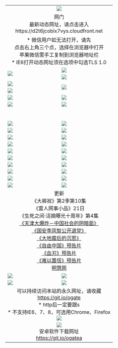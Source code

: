 ﻿<table>
  <tr></tr>
  <tr><td colspan=2 align=center><img src="https://cloud.githubusercontent.com/assets/11880933/13434984/f430fae2-e012-11e5-814f-c2df1e82b247.jpg" /></td></tr>
  <tr><td colspan=2 align=center>网门<br>最新动态网址，请点击进入
<br>https://d2t6jcoblx7vys.cloudfront.net
    </td>
  </tr>
  <tr>
    <td colspan=2 align=center>* 微信用户如无法打开，请先<br>点击右上角三个点，选择在浏览器中打开<br>苹果微信需手工复制到浏览器地址栏
    <br>* IE6打开动态网址须在选项中勾选TLS 1.0</td>
  </tr>
  <tr>
    <td rowspan=2><a href="https://d2t6jcoblx7vys.cloudfront.net/ogUP.aspx?name=11DKC.mp4&list=11DKC" target="_blank"><img src="https://d2t6jcoblx7vys.cloudfront.net/Up/11DKC1.jpg" /></a></td> 
    <td><div><a href="https://d2t6jcoblx7vys.cloudfront.net/ogUP.aspx?name=LRWS.mp4&list=LRWS" target="_blank"><img src="https://d2t6jcoblx7vys.cloudfront.net/Up/LRWS.jpg" /></a></td>
   </tr>
  <tr>
    <td><a href="https://d2t6jcoblx7vys.cloudfront.net/ogNiceVedio.aspx" target="_blank"><img src="https://d2t6jcoblx7vys.cloudfront.net/Up/11TGKDY.jpg" /></a></td>
  </tr>
  <tr>
    <td><a href="https://d2t6jcoblx7vys.cloudfront.net/ogUP.aspx?name=JQR.mp4&count=2" target="_blank"><img src="https://d2t6jcoblx7vys.cloudfront.net/Up/JQR.jpg" /></a></td>   
    <td rowspan=2><a href="https://d2t6jcoblx7vys.cloudfront.net/ogUP.aspx?name=JP.mp4&count=9" target="_blank"><img src="https://d2t6jcoblx7vys.cloudfront.net/Up/JP.jpg" /></td>
  </tr>
  <tr>
    <td><a href="https://d2t6jcoblx7vys.cloudfront.net/ogUP.aspx?name=WH.mp4" target="_blank"><img src="https://d2t6jcoblx7vys.cloudfront.net/Up/WH.jpg" /></a></td>
  </tr>
  <tr>
    <td><a href="https://d2t6jcoblx7vys.cloudfront.net/ogUP.aspx?name=SSZJ.mp4&list=SSZJ" target="_blank"><img src="https://d2t6jcoblx7vys.cloudfront.net/Up/SSZJ.jpg" /></a></td>
    <td><a href="https://d2t6jcoblx7vys.cloudfront.net/ogUP.aspx?name=1XQK.mp4&count=13" target="_blank"><img src="https://d2t6jcoblx7vys.cloudfront.net/Up/1XQK.jpg" /></a</td>
  </tr>
  <tr>
    <td><a href="https://d2t6jcoblx7vys.cloudfront.net/ogUP.aspx?name=ZY.mp4&count=2015:16" target="_blank"><img src="https://d2t6jcoblx7vys.cloudfront.net/Up/ZY.jpg" /></a</td>
    <td><a href="https://d2t6jcoblx7vys.cloudfront.net/ogUP.aspx?name=XTFY.mp4&count=B:2,A:24" target="_blank"><img src="https://d2t6jcoblx7vys.cloudfront.net/Up/XTFY.jpg" /></a></td>
  </tr>
  <!--tr>
    <td><a href="https://d2t6jcoblx7vys.cloudfront.net/ogUP.aspx?name=1LYF.mp4&count=2" target="_blank"><img src="https://cloud.githubusercontent.com/assets/11880933/13720279/6f16eb48-e83f-11e5-9556-90e9d1e24d09.jpg" /></a></td>
    <td><a href="https://d2t6jcoblx7vys.cloudfront.net/ogUP.aspx?name=1ZGC.mp4&count=6" target="_blank"><img src="https://cloud.githubusercontent.com/assets/11880933/13720281/7e0c9044-e83f-11e5-915d-d63d593fef21.jpg" /></a></td>
  </tr>
  <tr>
    <td><a href="https://d2t6jcoblx7vys.cloudfront.net/ogUP.aspx?name=1ZKM.mp4&count=3&current=3" target="_blank"><img src="https://cloud.githubusercontent.com/assets/11880933/13720283/858f1954-e83f-11e5-800b-94708d4ce09e.jpg" /></a></td>  
    <td><a href="https://d2t6jcoblx7vys.cloudfront.net/ogUP.aspx?name=1WWY.mp4&count=6&current=6" target="_blank"><img src="https://cloud.githubusercontent.com/assets/11880933/13720286/8fb0ffa6-e83f-11e5-8873-bfd1abd9ad97.jpg" /></a></td>
  </tr>
  <tr>
    <td><a href="https://d2t6jcoblx7vys.cloudfront.net/ogUP.aspx?name=10JGY.mp4&count=3" target="_blank"><img src="https://cloud.githubusercontent.com/assets/11880933/13720287/99e41986-e83f-11e5-9be2-70cc7ff44cf6.jpg" /></a></td>
    <td><a href="https://d2t6jcoblx7vys.cloudfront.net/ogUP.aspx?name=10CYS.mp4&count=2" target="_blank"><img src="https://cloud.githubusercontent.com/assets/11880933/13720292/a531a128-e83f-11e5-88ec-42f8d394e971.jpg" /></a></td>
  </tr-->
  <tr height="40">
  </tr>
  <tr>
    <td><a href="https://d2t6jcoblx7vys.cloudfront.net/ogUP.aspx?name=4SQQ.mp4&list=4SQQ" target="_blank"><img src="https://d2t6jcoblx7vys.cloudfront.net/Up/4SQQ0.jpg"/></a></td>
    <td><a href="https://d2t6jcoblx7vys.cloudfront.net/ogUP.aspx?name=4SHQ.mp4&list=4SHQ" target="_blank"><img src="https://d2t6jcoblx7vys.cloudfront.net/Up/4SHQ0.jpg"/></a></td>
  </tr>
  <tr>
    <td><a href="https://d2t6jcoblx7vys.cloudfront.net/ogUP.aspx?name=4SZG.mp4&list=4SZG" target="_blank"><img src="https://d2t6jcoblx7vys.cloudfront.net/Up/4SZG0.jpg"/></a></td>
    <td><a href="https://d2t6jcoblx7vys.cloudfront.net/ogUP.aspx?name=4SDJ.mp4&list=4SDJ" target="_blank"><img src="https://d2t6jcoblx7vys.cloudfront.net/Up/4SDJ0.jpg"/></a></td>
  </tr>
  <tr>
    <td><a href="https://d2t6jcoblx7vys.cloudfront.net/ogUP.aspx?name=4SGX.mp4&list=4SGX" target="_blank"><img src="https://d2t6jcoblx7vys.cloudfront.net/Up/4SGX0.jpg"/></a></td>
    <td><a href="https://d2t6jcoblx7vys.cloudfront.net/ogUP.aspx?name=4SHD.mp4&list=4SHD" target="_blank"><img src="https://d2t6jcoblx7vys.cloudfront.net/Up/4SHD0.jpg"/></a></td>
  </tr>
  <tr>
    <td><a href="https://d2t6jcoblx7vys.cloudfront.net/ogUP.aspx?name=4CTX.mp4&list=4CTX" target="_blank"><img src="https://d2t6jcoblx7vys.cloudfront.net/Up/4CTX0.jpg"/></a></td>
    <td><a href="https://d2t6jcoblx7vys.cloudfront.net/ogUP.aspx?name=4CWZ.mp4&list=4CWZ" target="_blank"><img src="https://d2t6jcoblx7vys.cloudfront.net/Up/4CWZ0.jpg"/></a></td>
  </tr>
  <tr>
    <td><a href="https://d2t6jcoblx7vys.cloudfront.net/onUP.aspx?name=https://d1qhweuvr3wm0g.cloudfront.net/" target="_blank"><img src="https://d2t6jcoblx7vys.cloudfront.net/Up/0DTW.jpg"/></a></td>
    <td><a href="https://d2t6jcoblx7vys.cloudfront.net/onUP.aspx?name=https://d240ns8up8earz.cloudfront.net/acenter/" target="_blank"><img src="https://d2t6jcoblx7vys.cloudfront.net/Up/0TDW.jpg" /></a></td>
  </tr>
  <tr>
    <td><a href="https://d2t6jcoblx7vys.cloudfront.net/onUP.aspx?name=https://d4508d6vomz2p.cloudfront.net/gb/nsc413.htm" target="_blank"><img src="https://d2t6jcoblx7vys.cloudfront.net/Up/0DJY.jpg" /></a></td>
    <td><a href="https://d2t6jcoblx7vys.cloudfront.net/onUP.aspx?name=https://d3bxwq7vzudb5l.cloudfront.net/xtr/gb/prog204.html" target="_blank"><img src="https://d2t6jcoblx7vys.cloudfront.net/Up/0XTR.jpg" /></a></td>
  </tr>
  <tr>
    <td><a href="https://d2t6jcoblx7vys.cloudfront.net/onUP.aspx?name=https://d3aj00iefsmfgc.cloudfront.net/" target="_blank"><img src="https://d2t6jcoblx7vys.cloudfront.net/Up/0MHW.jpg" /></a></td>
    <td><a href="https://d2t6jcoblx7vys.cloudfront.net/onUP.aspx?name=https://d1sbg9daat0zu5.cloudfront.net/" target="_blank"><img src="https://d2t6jcoblx7vys.cloudfront.net/Up/0ZJW.jpg" /></a></td>
  </tr>
  <tr>
    <td><a href="https://d2t6jcoblx7vys.cloudfront.net/ogUP.aspx?name=0FG.zip" target="_blank"><img src="https://d2t6jcoblx7vys.cloudfront.net/Up/0FG.jpg" /></a></td>
    <td><a href="https://d2t6jcoblx7vys.cloudfront.net/ogUP.aspx?name=0FGA.apk" target="_blank"><img src="https://d2t6jcoblx7vys.cloudfront.net/Up/0FGA.jpg" /></a></td>
  </tr>
  <tr>
    <td><a href="https://d2t6jcoblx7vys.cloudfront.net/ogUP.aspx?name=0U.zip" target="_blank"><img src="https://d2t6jcoblx7vys.cloudfront.net/Up/0U.jpg" /></a></td>
    <td><a href="https://d2t6jcoblx7vys.cloudfront.net/ogUP.aspx?name=0UA.apk" target="_blank"><img src="https://d2t6jcoblx7vys.cloudfront.net/Up/0UA.jpg" /></a></td>
  </tr>
  <tr>
    <td><a href="https://d2t6jcoblx7vys.cloudfront.net/ogUP.aspx?name=0iPPOTV.zip" target="_blank"><img src="https://d2t6jcoblx7vys.cloudfront.net/Up/0iPPOTV.jpg" /></a></td>
    <td><a href="https://d2t6jcoblx7vys.cloudfront.net/ogUP.aspx?name=0iNTD.apk" target="_blank"><img src="https://d2t6jcoblx7vys.cloudfront.net/Up/0iNTD.jpg" /></a></td>
  </tr>
  <tr>
    <td colspan=2 align=center>更新<br>
      《大裤衩》第2季第10集<br>
      《雷人网事小品》21日<br>
      《生死之间·活摘曝光十周年》第4集</a><br>
      <a href="https://d2t6jcoblx7vys.cloudfront.net/ogUP.aspx?name=4TJDBZ.mp4" target="_blank">《天津大爆炸－中国社会的阴暗面》</a><br>
      <a href="https://d2t6jcoblx7vys.cloudfront.net/ogUP.aspx?name=4LFZ.mp4" target="_blank">《国安李凤智公开退党》</a><br>
      <a href="https://d2t6jcoblx7vys.cloudfront.net/ogUP.aspx?name=4DDZHDCS.mp4" target="_blank">《大地震后的沉思》</a><br>
      <a href="https://d2t6jcoblx7vys.cloudfront.net/ogUP.aspx?name=11ZYZG0.mp4" target="_blank">《自由中国》预告片</a><br>
      <a href="https://d2t6jcoblx7vys.cloudfront.net/ogUP.aspx?name=11XR.mp4" target="_blank">《血刃》预告片</a><br>
      <a href="https://d2t6jcoblx7vys.cloudfront.net/ogUP.aspx?name=11NYZX.mp4&count=2" target="_blank">《难以置信》预告片</a><br>
      <a href="https://d2t6jcoblx7vys.cloudfront.net/onUP.aspx?name=https://www.minghui.org/" target="_blank">明慧网</a></td>
    </td>
  </tr>
  <tr>
    <td><a href="https://d2t6jcoblx7vys.cloudfront.net/ogNice.aspx" target="_blank"><img src="https://cloud.githubusercontent.com/assets/11880933/13720378/f84bb392-e841-11e5-8739-815049dd6ff8.jpg" /></a></td>
    <td><a href="https://d2t6jcoblx7vys.cloudfront.net/onCO.aspx?ob=600%E4%BA%8B%E7%89%A9&op=%E5%A2%9E%E5%88%A0%E6%94%B9&args=WH1~%23%E7%B1%BB%E5%9E%8B6%E6%96%B0%E9%97%BB%7c%23%E7%B1%BB%E5%9E%8B6%E8%AF%84%E8%AE%BA&mode=" target="_blank"><img src="https://cloud.githubusercontent.com/assets/11880933/13720380/04d76a16-e842-11e5-8833-e627daa88802.jpg" /></a></td> 
  </tr>
  <tr>
    <td><a href="https://d2t6jcoblx7vys.cloudfront.net/ogDY.aspx" target="_blank"><img src="https://cloud.githubusercontent.com/assets/11880933/13720384/11817090-e842-11e5-9571-7dc2f1af9f42.jpg" /></a></td>
    <td><a href="https://d2t6jcoblx7vys.cloudfront.net/ogST.aspx" target="_blank"><img src="https://cloud.githubusercontent.com/assets/11880933/13720385/1467ea3c-e842-11e5-86df-c96c9a556aaf.jpg" /></a></td> 
  </tr>
  <!--tr>
    <td colspan=2 align=center>
      <微信可扫描以下临时二维码<br/>https://bit.ly/1mBQHW8<br/><a href="https://d2t6jcoblx7vys.cloudfront.net/Up/0WMGDL3.png" target="_blank"><img src="https://d2t6jcoblx7vys.cloudfront.net/Up/0WMGD3.png"/></a>
  </tr-->
  <tr>
    <td colspan=2 align=center>可以持续访问本站的永久网址，请收藏<br/><a href="https://git.io/ogate" target="_blank">https://git.io/ogate</a><br/>* http后一定要跟s<br/>* 不支持IE6、7、8，可选用Chrome、Firefox<br/><a href="https://d2t6jcoblx7vys.cloudfront.net/Up/0WMGDL2.png" target="_blank"><img src="https://d2t6jcoblx7vys.cloudfront.net/Up/0WMGD2.png"/></a></td>
  </tr>
  <tr>
    <td colspan=2 align=center><a href="https://d2t6jcoblx7vys.cloudfront.net/ogUP.aspx?name=0oGate.apk" target="_blank"><img src="https://cloud.githubusercontent.com/assets/11880933/13720399/75e143ee-e842-11e5-9f0a-1421f423c80f.jpg" /></a><br>安卓软件下载网址<br><a href="https://git.io/ogatea">https://git.io/ogatea</a></td>
  </tr>
  <!--tr>
    <td colspan=2 align=center>可能失效的动态网址
    </td>
  </tr-->
</table>

